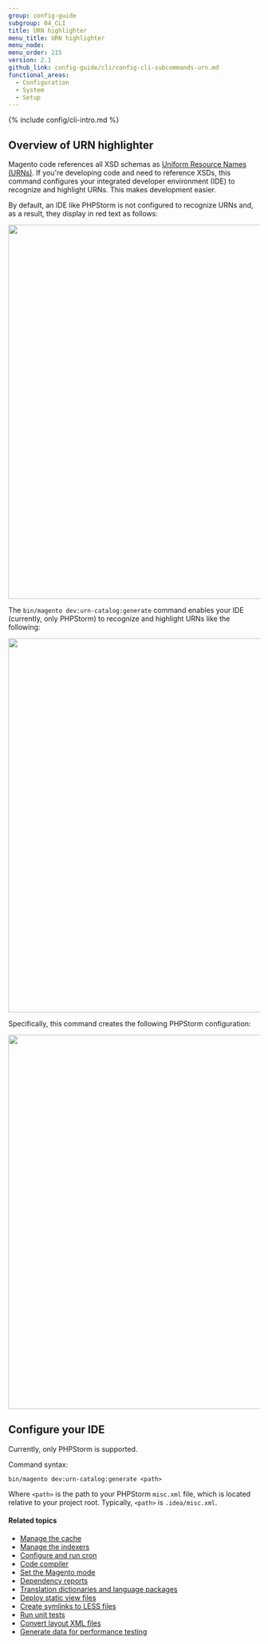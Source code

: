 ```yaml
---
group: config-guide
subgroup: 04_CLI
title: URN highlighter
menu_title: URN highlighter
menu_node:
menu_order: 215
version: 2.1
github_link: config-guide/cli/config-cli-subcommands-urn.md
functional_areas:
  - Configuration
  - System
  - Setup
---
```


{% include config/cli-intro.md %}

## Overview of URN highlighter
Magento code references all XSD schemas as <a href="https://www.ietf.org/rfc/rfc2141.txt" target="\_blank">Uniform Resource Names (URNs)</a>. If you're developing code and need to reference XSDs, this command configures your integrated developer environment (IDE) to recognize and highlight URNs. This makes development easier.

By default, an IDE like PHPStorm is not configured to recognize URNs and, as a result, they display in red text as follows:

<img src="{{ site.baseurl }}/common/images/config_urn_before.png" width="750px">

The `bin/magento dev:urn-catalog:generate` command enables your IDE (currently, only PHPStorm) to recognize and highlight URNs like the following:

<img src="{{ site.baseurl }}/common/images/config_urn_after.png" width="750px">

Specifically, this command creates the following PHPStorm configuration:

<img src="{{ site.baseurl }}/common/images/config_urn_settings.png" width="750px">

## Configure your IDE
Currently, only PHPStorm is supported.

Command syntax:

	bin/magento dev:urn-catalog:generate <path>

Where `<path>` is the path to your PHPStorm `misc.xml` file, which is located relative to your project root. Typically, `<path>` is `.idea/misc.xml`.

#### Related topics

-   <a href="{{ page.baseurl }}/config-guide/cli/config-cli-subcommands-cache.html">Manage the cache</a>
-   <a href="{{ page.baseurl }}/config-guide/cli/config-cli-subcommands-index.html">Manage the indexers</a>
-   <a href="{{ page.baseurl }}/config-guide/cli/config-cli-subcommands-cron.html">Configure and run cron</a>
-   <a href="{{ page.baseurl }}/config-guide/cli/config-cli-subcommands-compiler.html">Code compiler</a>
-   <a href="{{ page.baseurl }}/config-guide/cli/config-cli-subcommands-mode.html">Set the Magento mode</a>
-   <a href="{{ page.baseurl }}/config-guide/cli/config-cli-subcommands-depen.html">Dependency reports</a>
-   <a href="{{ page.baseurl }}/config-guide/cli/config-cli-subcommands-i18n.html">Translation dictionaries and language packages</a>
-   <a href="{{ page.baseurl }}/config-guide/cli/config-cli-subcommands-static-view.html">Deploy static view files</a>
-   <a href="{{ page.baseurl }}/config-guide/cli/config-cli-subcommands-less-sass.html">Create symlinks to LESS files</a>
-   <a href="{{ page.baseurl }}/config-guide/cli/config-cli-subcommands-test.html">Run unit tests</a>
-   <a href="{{ page.baseurl }}/config-guide/cli/config-cli-subcommands-layout-xml.html">Convert layout XML files</a>
-   <a href="{{ page.baseurl }}/config-guide/cli/config-cli-subcommands-perf-data.html">Generate data for performance testing</a>
